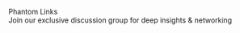 Phantom Links                    
Join our exclusive discussion group for deep insights & networking

